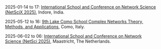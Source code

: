 2025-01-14 to 17: [International School and Conference on Network Science (NetSciX 2025)](https://netscix2025.iiti.ac.in "NetSciX 2025 focuses on network science, covering complex networks, graph theory, and their applications. Key topics include social network analysis, biological networks, epidemic modeling, and network dynamics. The event bridges computational methods, statistical physics, and data science to study interconnected systems in sociology, biology, and technology."), Indore, India.

2025-05-12 to 16: [9th Lake Como School Complex Networks Theory, Methods, and Applications](https://ntmi.lakecomoschool.org/ "Covers complex network theory and applications. Topics include network analysis, graph algorithms, and applications in social, biological, and technological systems."), Como, Italy.

2025-06-02 to 06: [International School and Conference on Network Science (NetSci 2025)](https://netsci2025.github.io "NetSci 2025 focuses on network science, covering graph algorithms, network dynamics, and optimization. Topics include community detection, epidemic modeling, and network robustness, with applications in social networks and biology, emphasizing computational approaches to complex networks."), Maastricht, The Netherlands.

